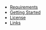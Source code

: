- [Requirements](#requirements)
- [Getting Started](#getting-started)
- [License](#license)
- [Links](#links)